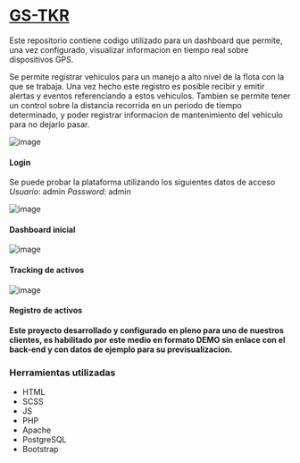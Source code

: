 # [GS-TKR](eds-gstkr.netlify.app)

Este repositorio contiene codigo utilizado para un dashboard que permite, una vez configurado, visualizar informacion en tiempo real sobre dispositivos GPS.

Se permite registrar vehiculos para un manejo a alto nivel de la flota con la que se trabaja. Una vez hecho este registro es posible recibir y emitir alertas y eventos referenciando a estos vehiculos. Tambien se permite tener un control sobre la distancia recorrida en un periodo de tiempo determinado, y poder registrar informacion de mantenimiento del vehiculo para no dejarlo pasar.

![image](https://github.com/edelsur/gs-tkr/assets/141576889/876d6fc5-1b6a-4089-9a7b-72433c2d6688)
#### Login
Se puede probar la plataforma utilizando los siguientes datos de acceso
*Usuario*: admin
*Password*: admin


![image](https://github.com/edelsur/gs-tkr/assets/141576889/8e5c6e46-78f9-453e-83ba-1ee8c1f28a0b)
#### Dashboard inicial


![image](https://github.com/edelsur/gs-tkr/assets/141576889/33850d03-a893-4e3b-b6b3-a36d10131475)
#### Tracking de activos


![image](https://github.com/edelsur/gs-tkr/assets/141576889/e5b7c2d3-eb1e-4d0e-9e4a-c24b520f4e1e)
#### Registro de activos


**Este proyecto desarrollado y configurado en pleno para uno de nuestros clientes, es habilitado por este medio en formato DEMO sin enlace con el back-end y con datos de ejemplo para su previsualizacion.**

### Herramientas utilizadas

* HTML
* SCSS
* JS
* PHP
* Apache
* PostgreSQL
* Bootstrap

